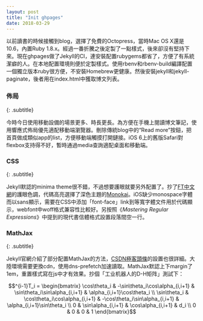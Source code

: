 ```yaml
---
layout: post
title: "Init ghpages"
date: 2018-03-29
---
```


以前讀書的時候接觸到blog，選擇了免費的Octopress，當時Mac OS X還是10.6，內置Ruby 1.8.x<!-- more -->。經過一番折騰之後定製了一點樣式，後來卻沒有堅持下來。現在ghpages做了Jekyll的CI，連安裝配置rubygems都省了，方便了有系統潔癖的人。在本地配置環境則便於定製樣式。使用rbenv和rbenv-build編譯配置一個獨立版本ruby很方便，不安裝Homebrew更健康。然後安裝jekyll和jekyll-paginate，後者用在index.html中獲取博文列表。

### 佈局
{: .subtitle}

今時今日使用移動設備的場景更多、時長更長。為方便在手機上閱讀博文筆記，使用響應式佈局優先適配移動端瀏覽器。刪除傳統blog中的“Read more”按鈕，把首頁做成類似app的list，方便移動端觸摸打開鏈接。iOS 6上的舊版Safari對flexbox支持得不好，暫時通過media查詢適配桌面和移動端。

### CSS
{: .subtitle}

Jekyll默認的minima theme很不錯，不過想要護眼就要另外配置了。抄了[FT中文網](http://www.ftchinese.com)的護眼色調，代碼高亮選擇了深色主題的[Monokai](https://gist.github.com/wdullaer/e942cdd70d292e954166)。iOS缺少monospace字體而以sans顯示，需要在CSS中添加「font-face」link到等寬字體文件用於代碼顯示，webfont中woff格式兼容性比較好。另按照《*Mastering Regular Expressions*》中提到的現代書信體格式設置段落間空一行。

### MathJax
{: .subtitle}

Jekyll官網介紹了部分配置MathJax的方法，[CSDN極客頭條](http://geek.csdn.net)的設置也很詳細。大陸環境需要更換cdn，使用dns-prefetch加速讀取。MathJax默認上下margin了1em，重置樣式寫在js中才有效果。抄個「工业机器人的D-H矩阵」測試下：

$$^{i-1}T_i = \begin{bmatrix} \cos\theta_i & -\sin\theta_i\cos\alpha_{i,i+1} & \sin\theta_i\sin\alpha_{i,i+1} & \alpha_{i,i+1}\cos\theta_i \\ \sin\theta_i & \cos\theta_i\cos\alpha_{i,i+1} & -\cos\theta_i\sin\alpha_{i,i+1} & \alpha_{i,i+1}\sin\theta_i \\ 0 & \sin\alpha_{i,i+1} & \cos\alpha_{i,i+1} & d_i \\ 0 & 0 & 0 & 1 \end{bmatrix}$$
